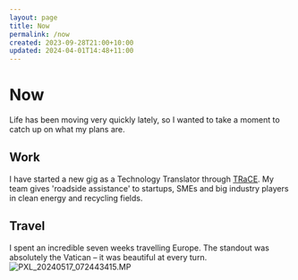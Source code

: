 ```yaml
---
layout: page
title: Now
permalink: /now
created: 2023-09-28T21:00+10:00
updated: 2024-04-01T14:48+11:00
---
```

# Now
Life has been moving very quickly lately, so I wanted to take a moment to catch up on what my plans are.
## Work
I have started a new gig as a Technology Translator through [TRaCE](www.trace.org.au). My team gives 'roadside assistance' to startups, SMEs and big industry players in clean energy and recycling fields.
## Travel
I spent an incredible seven weeks travelling Europe. The standout was absolutely the Vatican – it was beautiful at every turn.
![PXL_20240517_072443415.MP](assets/img/PXL_20240517_072443415.MP.jpg)
